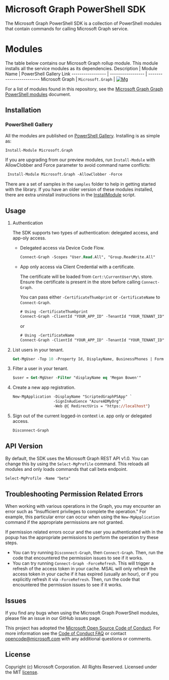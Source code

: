 # Microsoft Graph PowerShell SDK
The Microsoft Graph PowerShell SDK is a collection of PowerShell modules that contain commands for calling Microsoft Graph service.

# Modules
The table below contains our Microsoft Graph rollup module. This module installs all the service modules as its dependencies.
Description       | Module Name       | PowerShell Gallery Link
----------------- | ----------------- | ------------------------
Microsoft Graph   | `Microsoft.Graph` | [![Mg]][MgGallery]

For a list of modules found in this repository, see the [Microsoft Graph Graph PowerShell modules](https://github.com/microsoftgraph/msgraph-sdk-powershell/wiki/MS-Graph-PowerShell-Modules) document.

## Installation
### PowerShell Gallery

All the modules are published on [PowerShell Gallery](https://www.powershellgallery.com/packages/Microsoft.Graph). Installing is as simple as:

```ps
Install-Module Microsoft.Graph
```

If you are upgrading from our preview modules, run `Install-Module` with AllowClobber and Force parameter to avoid command name conflicts:
```ps
 Install-Module Microsoft.Graph -AllowClobber -Force
```
There are a set of samples in the `samples` folder to help in getting started with the library. If you have an older version of these modules installed, there are extra uninstall instructions in the [InstallModule](./samples/0-InstallModule.ps1) script.

## Usage

1. Authentication
    
    The SDK supports two types of authentication: delegated access, and app-oly access.
    - Delegated access via Device Code Flow.

        ```ps
        Connect-Graph -Scopes "User.Read.All", "Group.ReadWrite.All"
        ```

    - App only access via Client Credential with a certificate.

        The certificate will be loaded from `Cert:\CurrentUser\My\` store. Ensure the certificate is present in the store before calling `Connect-Graph`.
        
        You can pass either `-CertificateThumbprint` or `-CertificateName` to `Connect-Graph`.

        ```ps
        # Using -CertificateThumbprint
        Connect-Graph -ClientId "YOUR_APP_ID" -TenantId "YOUR_TENANT_ID" -CertificateThumbprint "YOUR_CERT_THUMBPRINT"
        ```

        or

        ```ps
        # Using -CertificateName
        Connect-Graph -ClientId "YOUR_APP_ID" -TenantId "YOUR_TENANT_ID" -CertificateName "YOUR_CERT_SUBJECT"
        ```

2. List users in your tenant.

    ```ps
    Get-MgUser -Top 10 -Property Id, DisplayName, BusinessPhones | Format-Table Id, DisplayName, BusinessPhones
    ```

3. Filter a user in your tenant.

    ```ps
    $user = Get-MgUser -Filter "displayName eq 'Megan Bowen'"
    ```

4. Create a new app registration.

    ```ps
    New-MgApplication -DisplayName "ScriptedGraphPSApp" `
                      -SignInAudience "AzureADMyOrg" `
                      -Web @{ RedirectUris = "https://localhost"}
    ```

5. Sign out of the current logged-in context i.e. app only or delegated access.

    ```ps
    Disconnect-Graph
    ```
## API Version
By default, the SDK uses the Microsoft Graph REST API v1.0. You can change this by using the `Select-MgProfile` command. This reloads all modules and only loads commands that call beta endpoint.

```ps
Select-MgProfile -Name "beta"
```

## Troubleshooting Permission Related Errors

When working with various operations in the Graph, you may encounter an error such as "Insufficient privileges to complete the operation."  For example, this particular error can occur when using the `New-MgApplication` command if the appropriate permissions are not granted.

If permission related errors occur and the user you authenticated with in the popup has the appropriate permissions to perform the operation try these steps.

- You can try running `Disconnect-Graph`, then `Connect-Graph`.  Then, run the code that encountered the permission issues to see if it works.
- You can try running `Connect-Graph -ForceRefresh`.  This will trigger a refresh of the access token in your cache. MSAL will only refresh the access token in your cache if it has expired (usually an hour), or if you explicitly refresh it via `-ForceRefresh`.  Then, run the code that encountered the permission issues to see if it works.

## Issues
If you find any bugs when using the Microsoft Graph PowerShell modules, please file an issue in our GitHub issues page.

This project has adopted the [Microsoft Open Source Code of Conduct](https://opensource.microsoft.com/codeofconduct/). For more information see the [Code of Conduct FAQ](https://opensource.microsoft.com/codeofconduct/faq/) or contact [opencode@microsoft.com](mailto:opencode@microsoft.com) with any additional questions or comments.

## License

Copyright (c) Microsoft Corporation. All Rights Reserved. Licensed under the MIT [license](LICENSE.txt).

<!-- References -->

<!-- Shields -->
[Mg]: https://img.shields.io/powershellgallery/v/Microsoft.Graph.svg?style=flat-square&label=Microsoft.Graph

<!-- PS Gallery -->
[MgGallery]: https://www.powershellgallery.com/packages/Microsoft.Graph/

